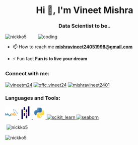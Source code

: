 <h1 align="center">Hi 👋, I'm Vineet Mishra</h1>
<h3 align="center">Data Scientist to be..</h3>

<img align="right" alt="coding" width="400" src="https://media.giphy.com/media/usXZmmgP9Z7kf39fnq/giphy.gif?cid=790b7611ebbni1lcjd5kq3cr5bq8w6vdnk4m32gibqrebdvt&ep=v1_gifs_search&rid=giphy.gif&ct=g">

<p align="left"> <img src="https://komarev.com/ghpvc/?username=nickko5&label=Profile%20views&color=0e75b6&style=flat" alt="nickko5" /> </p>

- 📫 How to reach me **mishravineet24051998@gmail.com**

- ⚡ Fun fact **Fun is to live your dream**

<h3 align="left">Connect with me:</h3>
<p align="left">
<a href="https://kaggle.com/vineetm24" target="blank"><img align="center" src="https://raw.githubusercontent.com/rahuldkjain/github-profile-readme-generator/master/src/images/icons/Social/kaggle.svg" alt="vineetm24" height="30" width="40" /></a>
<a href="https://instagram.com/offc_vineet24" target="blank"><img align="center" src="https://raw.githubusercontent.com/rahuldkjain/github-profile-readme-generator/master/src/images/icons/Social/instagram.svg" alt="offc_vineet24" height="30" width="40" /></a>
<a href="https://www.hackerrank.com/mishravineet2401" target="blank"><img align="center" src="https://raw.githubusercontent.com/rahuldkjain/github-profile-readme-generator/master/src/images/icons/Social/hackerrank.svg" alt="mishravineet2401" height="30" width="40" /></a>
</p>

<h3 align="left">Languages and Tools:</h3>
<p align="left"> <a href="https://www.mysql.com/" target="_blank" rel="noreferrer"> <img src="https://raw.githubusercontent.com/devicons/devicon/master/icons/mysql/mysql-original-wordmark.svg" alt="mysql" width="40" height="40"/> </a> <a href="https://pandas.pydata.org/" target="_blank" rel="noreferrer"> <img src="https://raw.githubusercontent.com/devicons/devicon/2ae2a900d2f041da66e950e4d48052658d850630/icons/pandas/pandas-original.svg" alt="pandas" width="40" height="40"/> </a> <a href="https://www.python.org" target="_blank" rel="noreferrer"> <img src="https://raw.githubusercontent.com/devicons/devicon/master/icons/python/python-original.svg" alt="python" width="40" height="40"/> </a> <a href="https://scikit-learn.org/" target="_blank" rel="noreferrer"> <img src="https://upload.wikimedia.org/wikipedia/commons/0/05/Scikit_learn_logo_small.svg" alt="scikit_learn" width="40" height="40"/> </a> <a href="https://seaborn.pydata.org/" target="_blank" rel="noreferrer"> <img src="https://seaborn.pydata.org/_images/logo-mark-lightbg.svg" alt="seaborn" width="40" height="40"/> </a> </p>

<p>&nbsp;<img align="center" src="https://github-readme-stats.vercel.app/api?username=nickko5&show_icons=true&locale=en" alt="nickko5" /></p>

<p><img align="center" src="https://github-readme-streak-stats.herokuapp.com/?user=nickko5&" alt="nickko5" /></p>
